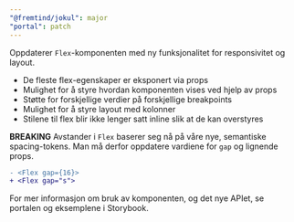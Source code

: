 ```yaml
---
"@fremtind/jokul": major
"portal": patch
---
```


Oppdaterer `Flex`-komponenten med ny funksjonalitet for responsivitet og layout.

- De fleste flex-egenskaper er eksponert via props
- Mulighet for å styre hvordan komponenten vises ved hjelp av props
- Støtte for forskjellige verdier på forskjellige breakpoints
- Mulighet for å styre layout med kolonner
- Stilene til flex blir ikke lenger satt inline slik at de kan overstyres

**BREAKING**
Avstander i `Flex` baserer seg nå på våre nye, semantiske spacing-tokens. Man må derfor oppdatere vardiene for `gap` og lignende props.

```diff
- <Flex gap={16}>
+ <Flex gap="s">
```

For mer informasjon om bruk av komponenten, og det nye APIet, se portalen og eksemplene i Storybook.
